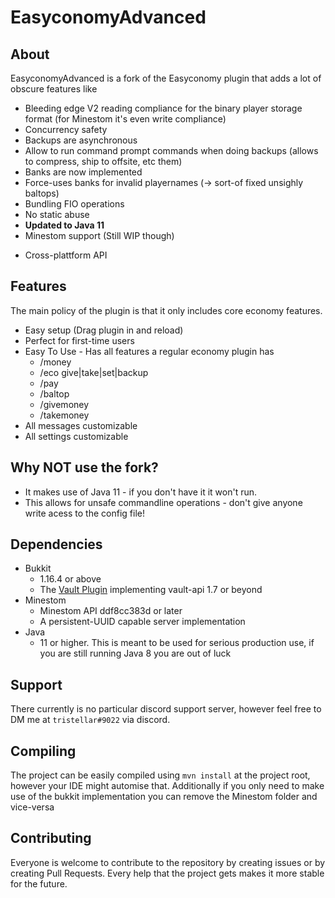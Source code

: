 # EasyconomyAdvanced

## About
EasyconomyAdvanced is a fork of the Easyconomy plugin that adds a lot of obscure features like
 * Bleeding edge V2 reading compliance for the binary player storage format (for Minestom it's even write compliance)
 * Concurrency safety
 * Backups are asynchronous
 * Allow to run command prompt commands when doing backups (allows to compress, ship to offsite, etc them)
 * Banks are now implemented
 * Force-uses banks for invalid playernames (-> sort-of fixed unsighly baltops)
 * Bundling FIO operations
 * No static abuse
 * **Updated to Java 11**
 * Minestom support (Still WIP though)
  - Cross-plattform API

## Features
The main policy of the plugin is that it only includes core economy features.
* Easy setup (Drag plugin in and reload)
* Perfect for first-time users
* Easy To Use - Has all features a regular economy plugin has
  - /money
  - /eco give|take|set|backup
  - /pay
  - /baltop
  - /givemoney
  - /takemoney
* All messages customizable
* All settings customizable

## Why NOT use the fork?
* It makes use of Java 11 - if you don't have it it won't run.
* This allows for unsafe commandline operations - don't give anyone write acess to the config file!

## Dependencies
* Bukkit
   - 1.16.4 or above
   - The [Vault Plugin](https://dev.bukkit.org/projects/vault) implementing vault-api 1.7 or beyond
* Minestom
   - Minestom API ddf8cc383d or later
   - A persistent-UUID capable server implementation
* Java
   - 11 or higher. This is meant to be used for serious production use, if you are still running Java 8 you are out of luck

## Support
There currently is no particular discord support server, however feel free to DM me at `tristellar#9022` via discord.

## Compiling
The project can be easily compiled using `mvn install` at the project root, however your IDE might automise that. Additionally if you only need to make use of the bukkit implementation you can remove the Minestom folder and vice-versa

## Contributing
Everyone is welcome to contribute to the repository by creating issues or by creating Pull Requests. Every help that the project gets makes it more stable for the future.
